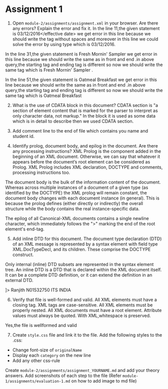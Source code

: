 # Assignment 1

1. Open `module-2/assignments/assignment.xml` in your browser. Are there any errors? Explain the error and fix it.
In the line 11,the given statement is  <effective date>03/12/2016</effective date> we get error in this line because we should write the tag without spaces and moreover in this line we could solve the error by using type which is <effective type="Date">03/12/2016</effective>.

In the line 31,the given statement is <originalname> Fresh Mornin' Sampler </originalName> we get error in this line because we should write the same as in front and end .in above  query,the starting tag and ending tag is different so now we should write the same tag which is <originalName> Fresh Mornin' Sampler </originalName>.

In the line 51,the given statement is <originalName> Oatmeal Breakfast </originalname> we get error in this line because we should write the same as in front and end .in above  query,the starting tag and ending tag is different so now we should write the same tag which is <originalName> Oatmeal Breakfast </originalName>



2. What is the use of CDATA block in this document?
 CDATA section is "a section of element content that is marked for the parser to interpret as only character data, not markup."
 In the block it is used as some data which is in detail to describe then we used CDATA section.


 3. Add comment line to the end of file which contains you name and student id.
 <Comment><!-- Name: Ranjith Jangidi Student Id:N01532750 --></Comment>


4. Identify prolog, document body, and epilog in the document. Are there any processing instructions?
XML Prolog is the component added in the beginning of an XML document. Otherwise, we can say that whatever it appears before the document’s root element can be considered as Prolog. XML Prolog includes XML declaration, DOCTYPE and comments, processing instructions too.

The document body is the bulk of the information content of the document. Whereas across multiple instances of a document of a given type (as identified by the DOCTYPE) the XML prolog will remain constant, the document body changes with each document instance (in general). This is because the prolog defines (either directly or indirectly) the overall structure while the body contains the real instance-specific data. 

The epilog of all Canonical-XML documents contains a single newline character, which immediately follows the ">" marking the end of the root element's end-tag. 

5. Add inline DTD for this document.
The document type declaration (DTD) of an XML message is represented by a syntax element with field type XML.DocTypeDecl, and its children. These comprise the DOCTYPE construct.

Only internal (inline) DTD subsets are represented in the syntax element tree. An inline DTD is a DTD that is declared within the XML document itself. It can be a complete DTD definition, or it can extend the definition in an external DTD.

<!DOCTYPE Student [
<!ELEMENT Student (Name,Id,Course,Country)>
<!ELEMENT Name (#PCDATA)>
<!ELEMENT Id (#PCDATA)>
<!ELEMENT Course (#PCDATA)>
<!ELEMENT Country (#PCDATA)>
]>
<Student>
<Name>Ranjith</Name>
<Id>N01532750</Id>
<Course>ITS</Course>
<Country>INDIA</Country>
</Student>


6. Verify that file is well-formed and valid.
All XML elements must have a closing tag.
XML tags are case-sensitive.
All XML elements must be properly nested.
All XML documents must have a root element.
Attribute values must always be quoted.
With XML,whitespace is preserved.

Yes,the file is wellformed and valid


7. Create `style.css` file and link it to the file. Add the following styles to the .css:

- Change font-size of `originalName`
- Display each `category` on the new line
- Add any other css-rule

Create `module-2/assignments/assignment_YOURNAME.md` and add your theory answers. Add screenshots of each step to the file (Refer `module-1/assignments/evaluation-1.md` on how to add image to md file)
